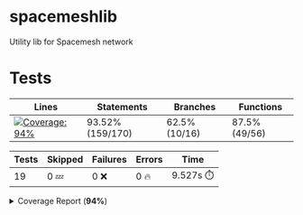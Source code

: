 # spacemeshlib

Utility lib for Spacemesh network

# Tests

| Lines | Statements | Branches | Functions |
| ----- | ------- | -------- | -------- |
| <a href="https://github.com/andreivcodes/spacemeshlib/blob/53dd36bb7fbccd4cb863b2f387b7577288ca202e/README.md"><img alt="Coverage: 94%" src="https://img.shields.io/badge/Coverage-94%25-brightgreen.svg" /></a><br/> | 93.52% (159/170) | 62.5% (10/16) | 87.5% (49/56) |


| Tests | Skipped | Failures | Errors | Time |
| ----- | ------- | -------- | -------- | ------------------ |
| 19 | 0 :zzz: | 0 :x: | 0 :fire: | 9.527s :stopwatch: |


<details><summary>Coverage Report (<b>94%</b>)</summary><table><tr><th>File</th><th>% Stmts</th><th>% Branch</th><th>% Funcs</th><th>% Lines</th><th>Uncovered Line #s</th></tr><tbody><tr><td><b>All files</b></td><td><b>93.52</b></td><td><b>62.5</b></td><td><b>87.5</b></td><td><b>94.53</b></td><td>0</td></tr><tr><td><!-- Jest Coverage Comment -->0 0<a href="https://github.com/andreivcodes/spacemeshlib/blob/53dd36bb7fbccd4cb863b2f387b7577288ca202e/channels.ts">channels.ts</a></td><td>100</td><td>50</td><td>100</td><td>100</td><td><a href="https://github.com/andreivcodes/spacemeshlib/blob/53dd36bb7fbccd4cb863b2f387b7577288ca202e/channels.ts#L11-L20">11020</a></td></tr><tr><td><!-- Jest Coverage Comment -->0 0<a href="https://github.com/andreivcodes/spacemeshlib/blob/53dd36bb7fbccd4cb863b2f387b7577288ca202e/crypto.ts">crypto.ts</a></td><td>93.51</td><td>100</td><td>84.44</td><td>91.76</td><td><a href="https://github.com/andreivcodes/spacemeshlib/blob/53dd36bb7fbccd4cb863b2f387b7577288ca202e/crypto.ts#L28">28</a>, <a href="https://github.com/andreivcodes/spacemeshlib/blob/53dd36bb7fbccd4cb863b2f387b7577288ca202e/crypto.ts#L42">42</a>, <a href="https://github.com/andreivcodes/spacemeshlib/blob/53dd36bb7fbccd4cb863b2f387b7577288ca202e/crypto.ts#L58">58</a>, <a href="https://github.com/andreivcodes/spacemeshlib/blob/53dd36bb7fbccd4cb863b2f387b7577288ca202e/crypto.ts#L74">74</a>, <a href="https://github.com/andreivcodes/spacemeshlib/blob/53dd36bb7fbccd4cb863b2f387b7577288ca202e/crypto.ts#L92">92</a>, <a href="https://github.com/andreivcodes/spacemeshlib/blob/53dd36bb7fbccd4cb863b2f387b7577288ca202e/crypto.ts#L111">111</a>, <a href="https://github.com/andreivcodes/spacemeshlib/blob/53dd36bb7fbccd4cb863b2f387b7577288ca202e/crypto.ts#L168">168</a></td></tr><tr><td><!-- Jest Coverage Comment -->0 0<a href="https://github.com/andreivcodes/spacemeshlib/blob/53dd36bb7fbccd4cb863b2f387b7577288ca202e/global_state.ts">global_state.ts</a></td><td>91.17</td><td>25</td><td>100</td><td>100</td><td><a href="https://github.com/andreivcodes/spacemeshlib/blob/53dd36bb7fbccd4cb863b2f387b7577288ca202e/global_state.ts#L10">10</a>, <a href="https://github.com/andreivcodes/spacemeshlib/blob/53dd36bb7fbccd4cb863b2f387b7577288ca202e/global_state.ts#L29-L50">29<!-- Jest Coverage Comment -->050</a></td></tr><tr><td><!-- Jest Coverage Comment -->0 0<a href="https://github.com/andreivcodes/spacemeshlib/blob/53dd36bb7fbccd4cb863b2f387b7577288ca202e/tx.ts">tx.ts</a></td><td>90.9</td><td>50</td><td>100</td><td>100</td><td><a href="https://github.com/andreivcodes/spacemeshlib/blob/53dd36bb7fbccd4cb863b2f387b7577288ca202e/tx.ts#L12">12</a></td></tr></tbody></table></details>
